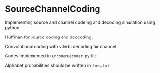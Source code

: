 # SourceChannelCoding
Implementing source and channel codeing and decoding simulation using python.

Huffman for source coding and deccoding.

Convolutional coding with viterbi decoding for channel.

Codes implemented in `EncoderDecoder.py` file.

Alphabet probabilities should be written in `freq.txt`
